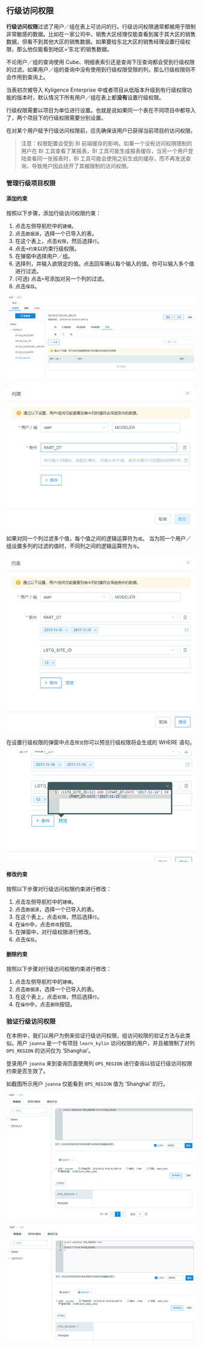 ## 行级访问权限

**行级访问权限**过滤了用户／组在表上可访问的行。行级访问权限通常都被用于限制非常敏感的数据。比如在一家公司中，销售大区经理仅能查看到属于其大区的销售数据，但看不到其他大区的销售数据。如果要给东北大区的销售经理设置行级权限，那么他仅能看到地区=‘东北’的销售数据。

不论用户／组的查询使用 Cube、明细表索引还是查询下压查询都会受到行级权限的过滤。如果用户／组的查询中没有使用到行级权限受限的列，那么行级权限则不会作用到查询上。

当表初次被导入 Kyligence Enterprise 中或者项目从低版本升级到有行级权限功能的版本时，默认情况下所有用户／组在表上都**没有**设置行级权限。

行级权限需要以项目为单位进行设置。也就是说如果同一个表在不同项目中都导入了，两个项目下的行级权限需要分别设置。

在对某个用户赋予行级访问权限前，应先确保该用户已获得当前项目的访问权限。

> 注意：权限配置会受到 BI 前端缓存的影响。如果一个没有访问权限限制的用户在 BI 工具查看了某报表，BI 工具可能生成报表缓存，当另一个用户登陆查看同一张报表时，BI 工具可能会使用之前生成的缓存，而不再发送查询，导致用户因此绕开了其被限制的访问权限。

### 管理行级项目权限

#### 添加约束

按照以下步骤，添加行级访问权限约束：

1. 点击左侧导航栏中的`建模`。
2. 点击`数据源`，选择一个已导入的表。
3. 在这个表上，点击`权限`，然后选择`行`。
4. 点击`+约束`以约束行级权限。
5. 在弹窗中选择用户／组。
6. 选择列，并输入欲限定的值。点击回车确认每个输入的值。你可以输入多个值进行过滤。
7. (可选) 点击`+`号添加对另一个列的过滤。
8. 点击`保存`。



![行级权限](images/row/w_1.png)

![添加单个约束](images/row/w_2.png)

如果对同一个列过滤多个值，每个值之间的逻辑运算符为`或`。 当为同一个用户／组设置多列的过滤的值时，不同列之间的逻辑运算符为`与`。

![添加多个约束](images/row/w_3.png)

在设置行级权限的弹窗中点击`预览`你可以预览行级权限将会生成的 WHERE 语句。			

![预览 SQL](images/row/w_4.png)

#### 修改约束

按照以下步骤对行级访问权限约束进行修改：

1. 点击左侧导航栏中的`建模`。
2. 点击`数据源`，选择一个已导入的表。
3. 在这个表上，点击`权限`，然后选择`行`。
4. 在`操作`中，点击`修改`按钮。
5. 在弹窗中，对行级权限进行修改。
6. 点击`保存`。

#### 删除约束

按照以下步骤对行级访问权限约束进行修改：

1. 点击左侧导航栏中的`建模`。
2. 点击`数据源`，选择一个已导入的表。
3. 在这个表上，点击`权限`，然后选择`行`。
4. 在`操作`中，点击`删除`按钮。

### 验证行级访问权限

在本例中，我们以用户为例来验证行级访问权限，组访问权限的验证方法与此类似。用户 `joanna`  是一个有项目 `learn_kylin` 访问权限的用户，并且被限制了对列 `OPS_REGION` 的访问仅为 ‘Shanghai’。

登录用户 `joanna` 来到查询页面使用列 `OPS_REGION` 进行查询以验证行级访问权限约束是否生效了。

如截图所示用户 `joanna` 仅能看到 `OPS_REGION` 值为 ‘Shanghai’ 的行。

![验证行级访问权限 1](images/row/w_5.png)

![验证行级访问权限 2](images/row/w_6.png)
